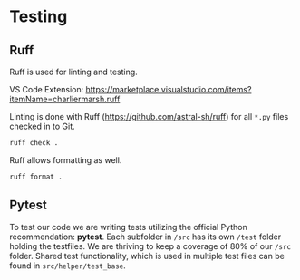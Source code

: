 # Testing

## Ruff

Ruff is used for linting and testing.

VS Code Extension: <https://marketplace.visualstudio.com/items?itemName=charliermarsh.ruff>

Linting is done with Ruff (<https://github.com/astral-sh/ruff>) for all `*.py` files checked in to Git.

```bash
ruff check .    
```

Ruff allows formatting as well.

```bash
ruff format . 
```

## Pytest

To test our code we are writing tests utilizing the official Python recommendation: **pytest**. Each subfolder in `/src` has its own `/test` folder holding the testfiles. We are thriving to keep a coverage of 80% of our `/src` folder.
Shared test functionality, which is used in multiple test files can be found in `src/helper/test_base`.
